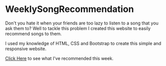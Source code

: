 # WeeklySongRecommendation

Don't you hate it when your friends are too lazy to listen to a song that you ask them to? Well to tackle this problem I created this website to easily recommend songs to them.

I used my knowledge of HTML, CSS and Bootstrap to create this simple and responsive website.

[Click Here](https://DEEJ4Y.github.io/WeeklySongRecommendation/) to see what I've recommended this week.
